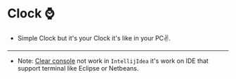 # Clock ⌚

* Simple Clock but it's your Clock it's like in your PC✌. 

---
* Note:
  [Clear console](https://www.delftstack.com/howto/java/java-clear-console/#:~:text=Use%20ANSI%20Escape%20Codes%20to%20Clear%20Console%20in,will%20use%20the%20escape%20code%20033%20%5BH033%20%5B2J.) not work in `IntellijIdea` it's work on IDE that support terminal like Eclipse or Netbeans.
